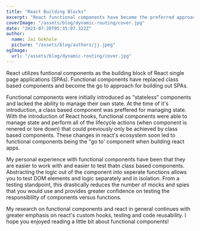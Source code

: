 ```yaml
---
title: "React Building Blocks"
excerpt: "React functional components have become the preferred approach for buidling react components. Functional components utilize JSX to combine javascript logic, html and css."
coverImage: "/assets/blog/dynamic-routing/cover.jpg"
date: "2023-07-20T05:35:07.322Z"
author:
  name: Jai Gokhale
  picture: "/assets/blog/authors/jj.jpeg"
ogImage:
  url: "/assets/blog/dynamic-routing/cover.jpg"
---
```


React utilizes funtional components as the building block of React single page applications (SPAs). Functional components have replaced class based components and become the go to approach for building out SPAs.

Functional components were initially introduced as "stateless" components and lacked the ability to manage their own state. At the time of it's introduction, a class based component was preffered for managing state. With the introduction of React hooks, functional components were able to manage state and perform all of the lifecycle actions (when component is renered or tore down) that could previously only be achieved by class based components. These changes in react's ecosystem soon led to functional components being the "go to' component when building react apps.

My personal experience with functional components have been that they are easier to work with and easier to test thatn class based components. Abstracting the logic out of the component into seperate functions allows you to test DOM elements and logic separately and in isolation. From a testing standpoint, this drastically reduces the number of mocks and spies that you would use and provides greater confidence on testing the responsiblilty of components versus functions.

My research on functional components and react in general continues with greater emphasis on react's custom hooks, testing and code reusability. I hope you enjoyed reading a little bit about functional components!

